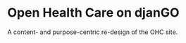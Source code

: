 Open Health Care on djanGO
==========================

A content- and purpose-centric re-design of the OHC site.
